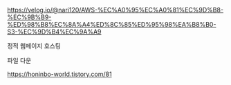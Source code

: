 





https://velog.io/@nari120/AWS-%EC%A0%95%EC%A0%81%EC%9D%B8-%EC%9B%B9-%ED%98%B8%EC%8A%A4%ED%8C%85%ED%95%98%EA%B8%B0-S3-%EC%9D%B4%EC%9A%A9

정적 웹페이지 호스팅





파일 다운

https://honinbo-world.tistory.com/81



